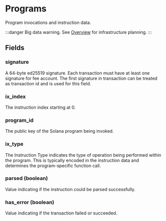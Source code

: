 # Programs

Program invocations and instruction data.

:::danger
Big data warning. See [Overview](./overview) for infrastructure planning.
:::

## Fields

### signature
A 64-byte ed25519 signature. 
Each transaction must have at least one signature for fee account. The first signature in transaction can be treated as transaction id and is used for this field.
### ix_index
The instruction index starting at 0.
### program_id
The public key of the Solana program being invoked.
### ix_type
The Instruction Type indicates the type of operation being performed within the program. 
This is typically encoded in the instruction data and determines the program-specific function call.
### parsed (boolean)
Value indicating if the instruction could be parsed successfully.
### has_error (boolean)
Value indicating if the transaction failed or succeeded.